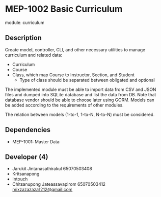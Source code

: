 # MEP-1002 Basic Curriculum

module: curriculum

## Description

Create model, controller, CLI, and other necessary utilities to manage curriculum
and related data:

- Curriculum
- Course
- Class, which map Course to Instructor, Section, and Student
    - Type of class should be separated between obligated and optional

The implemented module must be able to import data from CSV and JSON files and dumped
into SQLite database and list the data from DB. Note that database vendor should be able
to choose later using GORM. Models can be added according to the requirements of other
modules.

The relation between models (1-to-1, 1-to-N, N-to-N) must be considered.

## Dependencies
- MEP-1001: Master Data

## Developer (4)
- Jarukit Jintanasathirakul 65070503408
- Kritsanapong
- Intouch
- Chitsanupong Jateassavapirom 65070503412 mixzazazaza1212@gmail.com

